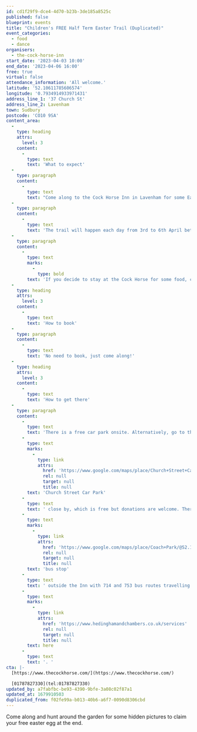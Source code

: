 ```yaml
---
id: cd1f29f9-dce4-4d70-b23b-3de185a8525c
published: false
blueprint: events
title: "Children's FREE Half Term Easter Trail (Duplicated)"
event_categories:
  - food
  - dance
organisers:
  - the-cock-horse-inn
start_date: '2023-04-03 10:00'
end_date: '2023-04-06 16:00'
free: true
virtual: false
attendance_information: 'All welcome.'
latitude: '52.10611785606574'
longitude: '0.7934914933971431'
address_line_1: '37 Church St'
address_line_2: Lavenham
town: Sudbury
postcode: 'CO10 9SA'
content_area:
  -
    type: heading
    attrs:
      level: 3
    content:
      -
        type: text
        text: 'What to expect'
  -
    type: paragraph
    content:
      -
        type: text
        text: "Come along to the Cock Horse Inn in Lavenham for some Easter fun for your little ones. Collect a worksheet from the takeaway Kiosk\_and follow the signs through the Easter Trail,\_fill in the 10 Easter pictures along the way\_and collect your FREE Easter Egg\_at the end! "
  -
    type: paragraph
    content:
      -
        type: text
        text: 'The trail will happen each day from 3rd to 6th April between 10am and 4pm. '
  -
    type: paragraph
    content:
      -
        type: text
        marks:
          -
            type: bold
        text: 'If you decide to stay at the Cock Horse for some food, children eat FREE all Easter holidays!'
  -
    type: heading
    attrs:
      level: 3
    content:
      -
        type: text
        text: 'How to book'
  -
    type: paragraph
    content:
      -
        type: text
        text: 'No need to book, just come along!'
  -
    type: heading
    attrs:
      level: 3
    content:
      -
        type: text
        text: 'How to get there'
  -
    type: paragraph
    content:
      -
        type: text
        text: 'There is a free car park onsite. Alternatively, go to the '
      -
        type: text
        marks:
          -
            type: link
            attrs:
              href: 'https://www.google.com/maps/place/Church+Street+Car+Park/@52.1061445,0.793753,18.85z/data=!4m6!3m5!1s0x47d9addcd49a4835:0xed4ce2a23285f960!8m2!3d52.1058785!4d0.7940198!16s%2Fg%2F11rsbgr9fy'
              rel: null
              target: null
              title: null
        text: 'Church Street Car Park'
      -
        type: text
        text: ' close by, which is free but donations are welcome. There is also a '
      -
        type: text
        marks:
          -
            type: link
            attrs:
              href: 'https://www.google.com/maps/place/Coach+Park/@52.1062402,0.7930116,19.1z/data=!4m6!3m5!1s0x47d9aca0fd19bab9:0x2a4845be0bb06af5!8m2!3d52.10619!4d0.7935!16s%2Fg%2F1q67r0b2q'
              rel: null
              target: null
              title: null
        text: 'bus stop'
      -
        type: text
        text: ' outside the Inn with 714 and 753 bus routes travelling to Sudbury, Bury St. Edmunds and Colchester, see timetable '
      -
        type: text
        marks:
          -
            type: link
            attrs:
              href: 'https://www.hedinghamandchambers.co.uk/services'
              rel: null
              target: null
              title: null
        text: here
      -
        type: text
        text: '. '
cta: |-
  [https://www.thecockhorse.com/](https://www.thecockhorse.com/)

  [01787827330](tel:01787827330)
updated_by: a7fabfbc-be93-4390-9bfe-3a08c02f87a1
updated_at: 1679910503
duplicated_from: f02fe99a-b013-40b6-a6f7-0090d8306cbd
---
```

Come along and hunt around the garden for some hidden pictures to claim your free easter egg at the end.